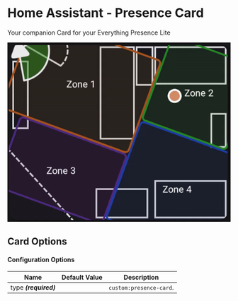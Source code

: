 # Home Assistant - Presence Card

Your companion Card for your Everything Presence Lite

<picture>
  <img width="550" alt="Preview" src="https://raw.githubusercontent.com/BlackCube4/Presence-Card/main/PresenceCard.gif">
</picture>

## Card Options
#### Configuration Options
| Name | Default Value | Description |
|------|---------------|-------------|
| type ***(required)*** | | `custom:presence-card`.
